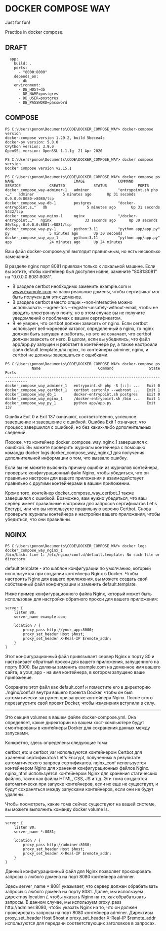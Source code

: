 # DOCKER COMPOSE WAY

Just for fun!

Practice in docker compose.

## DRAFT

```
  app:
    build: .
    ports:
      - "8000:8000"
    depends_on:
      - db
    environment:
      - DB_HOST=db
      - DB_NAME=postgres
      - DB_USER=postgres
      - DB_PASSWORD=password
```
## COMPOSE

```
PS C:\Users\ponom\Documents\CODE\DOCKER_COMPOSE_WAY> docker-compose version
docker-compose version 1.29.2, build 5becea4c
docker-py version: 5.0.0
CPython version: 3.9.0
OpenSSL version: OpenSSL 1.1.1g  21 Apr 2020
```
```
PS C:\Users\ponom\Documents\CODE\DOCKER_COMPOSE_WAY> docker compose version
Docker Compose version v2.15.1
```

```
PS C:\Users\ponom\Documents\CODE\DOCKER_COMPOSE_WAY> docker compose ps
NAME                           IMAGE               COMMAND                  SERVICE             CREATED             STATUS              PORTS
docker_compose_way-adminer-1   adminer             "entrypoint.sh php -…"   adminer             5 minutes ago       Up 31 seconds       0.0.0.0:8080->8080/tcp
docker_compose_way-db-1        postgres            "docker-entrypoint.s…"   db                  5 minutes ago       Up 31 seconds       5432/tcp
docker_compose_way-nginx-1     nginx               "/docker-entrypoint.…"   nginx               33 seconds ago      Up 30 seconds       80/tcp, 0.0.0.0:8081->8081/tcp
docker_compose_way-py-1        python:3.11         "python app/app.py"      py                  5 minutes ago       Up 30 seconds
docker_compose_way_app_1       python:3.11         "python app/app.py"      app                 24 minutes ago      Up 24 minutes
```

Ваш файл docker-compose.yml выглядит правильным, но есть несколько замечаний:

В разделе nginx порт 8081 привязан только к локальной машине. Если вы хотите, чтобы контейнер был доступен извне, замените "8081:8081" на "0.0.0.0:8081:8081".
 - В разделе certbot необходимо заменить example.com и www.example.com на ваши реальные домены, чтобы сертификат мог быть получен для этих доменов.
 - В разделе certbot вместо опции --non-interactive можно использовать --agree-tos --register-unsafely-without-email, чтобы не вводить электронную почту, но в этом случае вы не получите уведомлений о проблемах с вашим сертификатом.
 - Я не уверен, что certbot должен зависеть от nginx. Если certbot использует веб-корневой каталог, определенный в nginx, то nginx должен быть запущен и работать, но это не означает, что certbot должен зависеть от него.
В целом, если вы убедились, что файл app/app.py запущен и работает в контейнере py, а также настроили файл default.template для nginx, то контейнеры adminer, nginx, и certbot не должны завершаться с ошибками.

```
PS C:\Users\ponom\Documents\CODE\DOCKER_COMPOSE_WAY> docker-compose ps  
            Name                          Command                State     Ports
--------------------------------------------------------------------------------
docker_compose_way_adminer_1   entrypoint.sh php -S [::]: ...   Exit 0
docker_compose_way_certbot_1   certbot certonly --webroot ...   Exit 1
docker_compose_way_db_1        docker-entrypoint.sh postgres    Exit 0
docker_compose_way_nginx_1     /docker-entrypoint.sh /bin ...   Exit 1
docker_compose_way_py_1        python app/app.py                Exit 137
```

Ошибки Exit 0 и Exit 137 означают, соответственно, успешное завершение и завершение с ошибкой. Ошибка Exit 1 означает, что процесс завершился с ошибкой, но без каких-либо дополнительных сведений.

Похоже, что контейнер docker_compose_way_nginx_1 завершился с ошибкой. Вы можете проверить журналы контейнера с помощью команды docker logs docker_compose_way_nginx_1 для получения дополнительной информации о том, что вызвало ошибку.

Если вы не можете выяснить причину ошибки из журналов контейнера, проверьте конфигурационный файл Nginx, чтобы убедиться, что он правильно настроен для вашего приложения и взаимодействует правильно с другими контейнерами в вашем приложении.

Кроме того, контейнер docker_compose_way_certbot_1 также завершился с ошибкой. Возможно, вам нужно убедиться, что ваш сервер имеет правильные настройки для запросов сертификатов Let's Encrypt, или что вы используете правильную версию Certbot. Снова проверьте журналы контейнера и настройки вашего приложения, чтобы убедиться, что они правильны.

## NGINX

```
PS C:\Users\ponom\Documents\CODE\DOCKER_COMPOSE_WAY> docker logs docker_compose_way_nginx_1
/bin/bash: line 1: /etc/nginx/conf.d/default.template: No such file or directory
```

default.template - это шаблон конфигурации по умолчанию, который используется при создании контейнера Nginx в Docker. Чтобы настроить Nginx для вашего приложения, вы можете создать свой собственный файл конфигурации и заменить default.template.

Ниже пример конфигурационного файла Nginx, который может быть использован для настройки обратного прокси для вашего приложения:

```
server {
    listen 80;
    server_name example.com;

    location / {
        proxy_pass http://your_app:8000;
        proxy_set_header Host $host;
        proxy_set_header X-Real-IP $remote_addr;
    }
}
```

Этот конфигурационный файл привязывает сервер Nginx к порту 80 и настраивает обратный прокси для вашего приложения, запущенного на порту 8000. Вы должны заменить example.com на доменное имя вашего сайта, а your_app - на имя контейнера, в котором запущено ваше приложение.

Сохраните этот файл как default.conf и поместите его в директорию ./nginx/conf.d/ внутри вашего проекта Docker, чтобы он был автоматически загружен при запуске контейнера Nginx. После этого перезапустите свой проект Docker, чтобы изменения вступили в силу.

---

Это секция volumes в вашем файле docker-compose.yml. Она определяет, какие директории на вашем хост-компьютере будут смонтированы в контейнеры Docker для сохранения данных между запусками.

Конкретно, здесь определены следующие тома:

certbot_etc и certbot_var используются контейнером Certbot для хранения сертификатов Let's Encrypt, полученных в результате автоматического запроса сертификатов.
nginx_conf используется контейнером Nginx для хранения конфигурационных файлов Nginx.
nginx_html используется контейнером Nginx для хранения статических файлов, таких как файлы HTML, CSS, JS и т.д.
Эти тома создаются автоматически при запуске контейнеров, если их еще не существует, и будут сохраняться между запусками контейнеров, если они не будут удалены.

Чтобы посмотреть, какие тома сейчас существуют на вашей системе, вы можете выполнить команду docker volume ls.

---


```
server {
    listen 80;
    server_name *:8081;

    location / {
        proxy_pass http://adminer:8080;
        proxy_set_header Host $host;
        proxy_set_header X-Real-IP $remote_addr;
    }
}
```
Данный конфигурационный файл для Nginx позволяет проксировать запросы с любого домена на порт 8080 контейнера adminer.

Здесь server_name *:8081 указывает, что сервер должен обрабатывать запросы с любого домена на порту 8081. Далее, мы используем директиву location /, чтобы указать Nginx на то, как обрабатывать запросы. В данном случае, мы используем proxy_pass http://adminer:8080, чтобы указать Nginx на то, что он должен проксировать запросы на порт 8080 контейнера adminer. Директивы proxy_set_header Host $host и proxy_set_header X-Real-IP $remote_addr используются для передачи соответствующих заголовков в запросах.